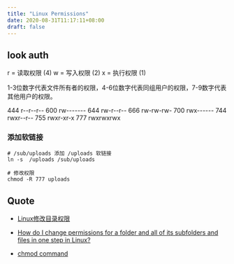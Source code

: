 ```yaml
---
title: "Linux Permissions"
date: 2020-08-31T11:17:11+08:00
draft: false
---
```


## look auth

r = 读取权限 (4)
w = 写入权限 (2)
x = 执行权限 (1)

1-3位数字代表文件所有者的权限，4-6位数字代表同组用户的权限，7-9数字代表其他用户的权限。

444 r--r--r--
600 rw-------
644 rw-r--r--
666 rw-rw-rw-
700 rwx------
744 rwxr--r--
755 rwxr-xr-x
777 rwxrwxrwx


### 添加软链接

```shell
# /sub/uploads 添加 /uploads 软链接
ln -s  /uploads /sub/uploads

# 修改权限
chmod -R 777 uploads
```

## Quote


- [Linux修改目录权限](https://www.jianshu.com/p/ac4e994a47e2)

- [How do I change permissions for a folder and all of its subfolders and files in one step in Linux?](https://stackoverflow.com/questions/3740152/how-do-i-change-permissions-for-a-folder-and-all-of-its-subfolders-and-files-in)
- [chmod command](https://man.linuxde.net/chmod)